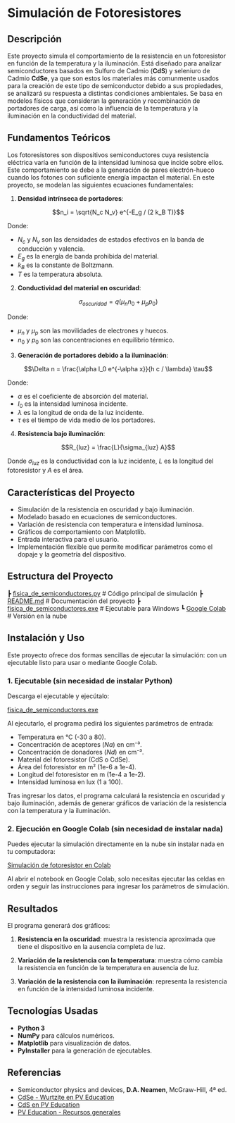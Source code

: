 # Simulación de Fotoresistores

## Descripción
Este proyecto simula el comportamiento de la resistencia en un fotoresistor en función de la temperatura y la iluminación. Está diseñado para analizar semiconductores basados en Sulfuro de Cadmio (**CdS**) y seleniuro de Cadmio **CdSe**, ya que son estos los materiales más comunmente usados para la creación de este tipo de semiconductor debido a sus propiedades, se analizará su respuesta a distintas condiciones ambientales. Se basa en modelos físicos que consideran la generación y recombinación de portadores de carga, así como la influencia de la temperatura y la iluminación en la conductividad del material.

##  Fundamentos Teóricos
Los fotoresistores son dispositivos semiconductores cuya resistencia eléctrica varía en función de la intensidad luminosa que incide sobre ellos. Este comportamiento se debe a la generación de pares electrón-hueco cuando los fotones con suficiente energía impactan el material. En este proyecto, se modelan las siguientes ecuaciones fundamentales:

1. **Densidad intrínseca de portadores**:

```math
n_i = \sqrt{N_c N_v} e^{-E_g / (2 k_B T)}
```

   Donde:
   - $N_c$ y $N_v$ son las densidades de estados efectivos en la banda de conducción y valencia.
   - $E_g$ es la energía de banda prohibida del material.
   - $k_B$ es la constante de Boltzmann.
   - $T$ es la temperatura absoluta.

2. **Conductividad del material en oscuridad**:
   
```math
\sigma_{oscuridad} = q ( \mu_n n_0 + \mu_p p_0 )
```
   
   Donde:
   - $\mu_n$ y $\mu_p$ son las movilidades de electrones y huecos.
   - $n_0$ y $p_0$ son las concentraciones en equilibrio térmico.

3. **Generación de portadores debido a la iluminación**:
   
```math
\Delta n = \frac{\alpha I_0 e^{-\alpha x}}{h c / \lambda} \tau
```
   
   Donde:
   - $\alpha$ es el coeficiente de absorción del material.
   - $I_0$ es la intensidad luminosa incidente.
   - $\lambda$ es la longitud de onda de la luz incidente.
   - $\tau$ es el tiempo de vida medio de los portadores.

4. **Resistencia bajo iluminación**:

```math
R_{luz} = \frac{L}{\sigma_{luz} A}
```
   
   Donde $\sigma_{luz}$ es la conductividad con la luz incidente, $L$ es la longitud del fotoresistor y $A$ es el área.

## Características del Proyecto
- Simulación de la resistencia en oscuridad y bajo iluminación.
- Modelado basado en ecuaciones de semiconductores.
- Variación de resistencia con temperatura e intensidad luminosa.
- Gráficos de comportamiento con Matplotlib.
- Entrada interactiva para el usuario.
- Implementación flexible que permite modificar parámetros como el dopaje y la geometría del dispositivo.

## Estructura del Proyecto

┣ [fisica_de_semiconductores.py](./fisica_de_semiconductores.py)  # Código principal de simulación
┣ [README.md](./README.md)                     # Documentación del proyecto
┣ [fisica_de_semiconductores.exe](./fisica_de_semiconductores.exe)  # Ejecutable para Windows
┗ [Google Colab](https://colab.research.google.com/drive/1y6P3RH6G-NkssO_JAgaAo-BDssRLoYYJ?usp=sharing)  # Versión en la nube

## Instalación y Uso
Este proyecto ofrece dos formas sencillas de ejecutar la simulación: con un ejecutable listo para usar o mediante Google Colab.

### 1. Ejecutable (sin necesidad de instalar Python)

Descarga el ejecutable y ejecútalo:

[fisica_de_semiconductores.exe](./fisica_de_semiconductores.exe)

Al ejecutarlo, el programa pedirá los siguientes parámetros de entrada:

- Temperatura en °C (-30 a 80).
- Concentración de aceptores ($Na$) en cm⁻³.
- Concentración de donadores ($Nd$) en cm⁻³.
- Material del fotoresistor (CdS o CdSe).
- Área del fotoresistor en m² (1e-6 a 1e-4).
- Longitud del fotoresistor en m (1e-4 a 1e-2).
- Intensidad luminosa en lux (1 a 100).

Tras ingresar los datos, el programa calculará la resistencia en oscuridad y bajo iluminación, además de generar gráficos de variación de la resistencia con la temperatura y la iluminación.

### 2. Ejecución en Google Colab (sin necesidad de instalar nada)

Puedes ejecutar la simulación directamente en la nube sin instalar nada en tu computadora:

[Simulación de fotoresistor en Colab](https://colab.research.google.com/drive/1y6P3RH6G-NkssO_JAgaAo-BDssRLoYYJ?usp=sharing)

Al abrir el notebook en Google Colab, solo necesitas ejecutar las celdas en orden y seguir las instrucciones para ingresar los parámetros de simulación.
## Resultados
El programa generará dos gráficos:

1. **Resistencia en la oscuridad**: muestra la resistencia aproximada que tiene el dispositivo en la ausencia completa de luz.

1. **Variación de la resistencia con la temperatura**: muestra cómo cambia la resistencia en función de la temperatura en ausencia de luz.
2. **Variación de la resistencia con la iluminación**: representa la resistencia en función de la intensidad luminosa incidente.

## Tecnologías Usadas
- **Python 3**
- **NumPy** para cálculos numéricos.
- **Matplotlib** para visualización de datos.
- **PyInstaller** para la generación de ejecutables.

## Referencias
- Semiconductor physics and devices, **D.A. Neamen**, McGraw-Hill, 4ª ed.
- [CdSe - Wurtzite en PV Education](https://www.pveducation.org/pvcdrom/materials/cdse-wurtzite)
- [CdS en PV Education](https://www.pveducation.org/pvcdrom/materials/cds)
- [PV Education - Recursos generales](https://www.pveducation.org/pvcdrom/welcome-to-pvcdrom)



